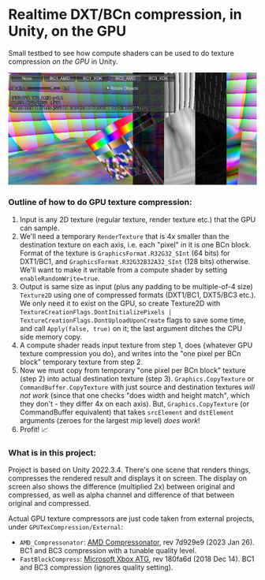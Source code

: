 # Realtime DXT/BCn compression, in Unity, on the GPU

Small testbed to see how compute shaders can be used to do texture compression _on the GPU_ in Unity.

![Screenshot](/screenshot.png?raw=true "Screenshot")

### Outline of how to do GPU texture compression:

1. Input is any 2D texture (regular texture, render texture etc.) that the GPU can sample.
2. We'll need a temporary `RenderTexture` that is 4x smaller than the destination texture on each axis, i.e. each "pixel" in it is one BCn block.
   Format of the texture is `GraphicsFormat.R32G32_SInt` (64 bits) for DXT1/BC1, and `GraphicsFormat.R32G32B32A32_SInt` (128 bits) otherwise. We'll want to
   make it writable from a compute shader by setting `enableRandomWrite=true`.
3. Output is same size as input (plus any padding to be multiple-of-4 size) `Texture2D` using one of compressed formats (DXT1/BC1, DXT5/BC3 etc.).
   We only need it to exist on the GPU, so create Texture2D with `TextureCreationFlags.DontInitializePixels | TextureCreationFlags.DontUploadUponCreate`
   flags to save some time, and call `Apply(false, true)` on it; the last argument ditches the CPU side memory copy.
4. A compute shader reads input texture from step 1, does {whatever GPU texture compression you do}, and writes into the "one pixel per BCn block"
   temporary texture from step 2.
5. Now we must copy from temporary "one pixel per BCn block" texture (step 2) into actual destination texture (step 3). `Graphics.CopyTexture`
   or `CommandBuffer.CopyTexture` with just source and destination textures *will not work* (since that one checks "does width and height match",
   which they don't - they differ 4x on each axis).
   But, `Graphics.CopyTexture` (or CommandBuffer equivalent) that takes `srcElement` and `dstElement` arguments (zeroes for the largest mip level)
   *does work*!
7. Profit! 📈

### What is in this project:

Project is based on Unity 2022.3.4. There's one scene that renders things, compresses the rendered result and displays it on screen. The display on screen also shows
the difference (multiplied 2x) between original and compressed, as well as alpha channel and difference of that between original and compressed.

Actual GPU texture compressors are just code taken from external projects, under `GPUTexCompression/External`:

* `AMD_Compressonator`: [AMD Compressonator](https://github.com/GPUOpen-Tools/compressonator/tree/master/cmp_core/shaders), rev 7d929e9 (2023 Jan 26). BC1 and BC3
  compression with a tunable quality level.
* `FastBlockCompress`: [Microsoft Xbox ATG](https://github.com/microsoft/Xbox-ATG-Samples/tree/main/XDKSamples/Graphics/FastBlockCompress/Shaders), rev 180fa6d
  (2018 Dec 14). BC1 and BC3 compression (ignores quality setting).

